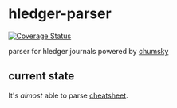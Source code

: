 # hledger-parser

[![Coverage Status](https://coveralls.io/repos/github/ngalaiko/hledger-parser/badge.svg?branch=master)](https://coveralls.io/github/ngalaiko/hledger-parser?branch=master)

parser for hledger journals powered by [chumsky][]

## current state

It's _almost_ able to parse [cheatsheet][].

[chumsky]: https://github.com/zesterer/chumsky
[cheatsheet]: ./examples/fixture/cheatsheet.journal
